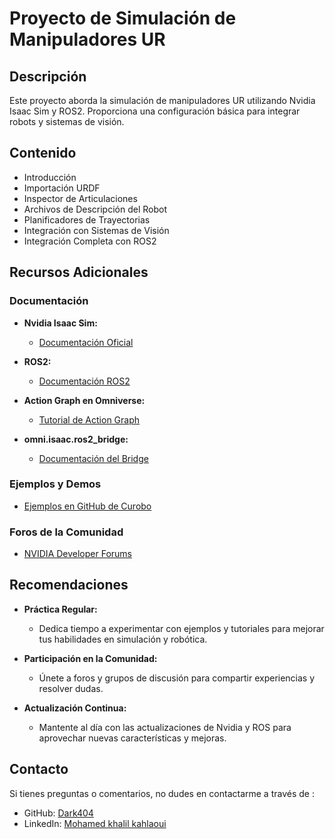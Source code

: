 # Proyecto de Simulación de Manipuladores UR

## Descripción
Este proyecto aborda la simulación de manipuladores UR utilizando Nvidia Isaac Sim y ROS2. Proporciona una configuración básica para integrar robots y sistemas de visión.

## Contenido
- Introducción
- Importación URDF
- Inspector de Articulaciones
- Archivos de Descripción del Robot
- Planificadores de Trayectorias
- Integración con Sistemas de Visión
- Integración Completa con ROS2

## Recursos Adicionales

### Documentación
- **Nvidia Isaac Sim:**
  - [Documentación Oficial](https://docs.omniverse.nvidia.com/app_isaacsim/app_isaacsim/overview.html)

- **ROS2:**
  - [Documentación ROS2](https://docs.ros.org/en/foxy/index.html)

- **Action Graph en Omniverse:**
  - [Tutorial de Action Graph](https://docs.omniverse.nvidia.com/extensions/latest/ext_omnigraph/tutorials/quickstart.html)

- **omni.isaac.ros2_bridge:**
  - [Documentación del Bridge](https://docs.omniverse.nvidia.com/app_isaacsim/app_isaacsim/ext_omni_isaac_ros_bridge.html)

### Ejemplos y Demos
- [Ejemplos en GitHub de Curobo](https://github.com/NVlabs/curobo)

### Foros de la Comunidad
- [NVIDIA Developer Forums](https://forums.developer.nvidia.com/c/omniverse/300)

## Recomendaciones
- **Práctica Regular:**
  - Dedica tiempo a experimentar con ejemplos y tutoriales para mejorar tus habilidades en simulación y robótica.
  
- **Participación en la Comunidad:**
  - Únete a foros y grupos de discusión para compartir experiencias y resolver dudas.

- **Actualización Continua:**
  - Mantente al día con las actualizaciones de Nvidia y ROS para aprovechar nuevas características y mejoras.

## Contacto
Si tienes preguntas o comentarios, no dudes en contactarme a través de :
- GitHub: [Dark404](https://github.com/Dark404)
- LinkedIn: [Mohamed khalil kahlaoui](https://www.linkedin.com/in/medkhalilkahlaoui/)
